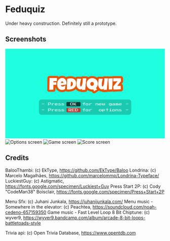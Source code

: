 # Feduquiz

Under heavy construction. Definitely still a prototype.

## Screenshots

![Title screen](https://raw.githubusercontent.com/fedus/feduquiz/master/screenshots/01_title.png)
![Options screen](https://raw.githubusercontent.com/fedus/feduquiz/master/screenshots/01_options.png)
![Game screen](https://raw.githubusercontent.com/fedus/feduquiz/master/screenshots/01_game.png)
![Score screen](https://raw.githubusercontent.com/fedus/feduquiz/master/screenshots/01_score.png)

## Credits
BalooThambi: (c) EkType, https://github.com/EkType/Baloo
Londrina: (c) 
Marcelo Magalhães, https://github.com/marcelommp/Londrina-Typeface/
LuckiestGuy: (c) Astigmatic, https://fonts.google.com/specimen/Luckiest+Guy
Press Start 2P: (c) Cody "CodeMan38" Boisclair, https://fonts.google.com/specimen/Press+Start+2P

Menu Sfx: (c) Juhani Junkala, https://juhanijunkala.com/
Menu music - Somewhere in the elevator: (c) Peachtea, https://soundcloud.com/noah-cedeno-657159350
Game music - Fast Level Loop 8 Bit Chiptune: (c) wyver9, https://wyver9.bandcamp.com/album/arcade-8-bit-loops-battletoads-style

Trivia api: (c) Open Trivia Database, https://www.opentdb.com